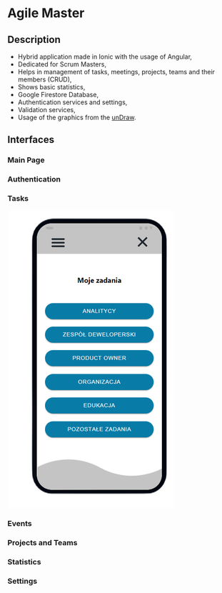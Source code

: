 # Agile Master
## Description
- Hybrid application made in Ionic with the usage of Angular,
- Dedicated for Scrum Masters,
- Helps in management of tasks, meetings, projects, teams and their members (CRUD),
- Shows basic statistics,
- Google Firestore Database,
- Authentication services and settings,
- Validation services,
- Usage of the graphics from the [unDraw](https://undraw.co/illustrations).

## Interfaces
### Main Page
### Authentication
### Tasks
![tasksButtons](https://github.com/KarolinaLewinska/AgileMaster/blob/master/Interfaces/tasksButtons.png)
### Events
### Projects and Teams
### Statistics
### Settings

